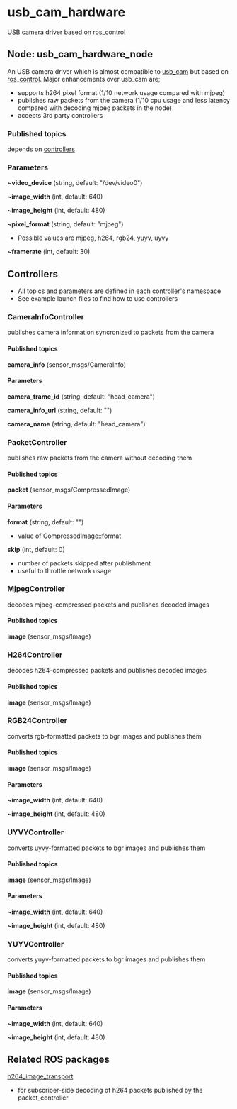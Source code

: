 # usb_cam_hardware
USB camera driver based on ros_control

## Node: usb_cam_hardware_node
An USB camera driver which is almost compatible to [usb_cam](http://wiki.ros.org/usb_cam) but based on [ros_control](http://wiki.ros.org/ros_control). Major enhancements over usb_cam are;
* supports h264 pixel format (1/10 network usage compared with mjpeg)
* publishes raw packets from the camera (1/10 cpu usage and less latency compared with decoding mjpeg packets in the node)
* accepts 3rd party controllers

### Published topics
depends on [controllers](#Controllers)

### Parameters
**~video_device** (string, default: "/dev/video0")

**~image_width** (int, default: 640)

**~image_height** (int, default: 480)

**~pixel_format** (string, default: "mjpeg")
* Possible values are mjpeg, h264, rgb24, yuyv, uyvy

**~framerate** (int, default: 30)

## Controllers
* All topics and parameters are defined in each controller's namespace
* See example launch files to find how to use controllers

### CameraInfoController
publishes camera information syncronized to packets from the camera

#### Published topics
**camera_info** (sensor_msgs/CameraInfo)

#### Parameters
**camera_frame_id** (string, default: "head_camera")

**camera_info_url** (string, default: "")

**camera_name** (string, default: "head_camera")

### PacketController
publishes raw packets from the camera without decoding them

#### Published topics
**packet** (sensor_msgs/CompressedImage)

#### Parameters
**format** (string, default: "")
* value of CompressedImage::format

**skip** (int, default: 0)
* number of packets skipped after publishment
* useful to throttle network usage

### MjpegController
decodes mjpeg-compressed packets and publishes decoded images

#### Published topics
**image** (sensor_msgs/Image)

### H264Controller
decodes h264-compressed packets and publishes decoded images

#### Published topics
**image** (sensor_msgs/Image)

### RGB24Controller
converts rgb-formatted packets to bgr images and publishes them

#### Published topics
**image** (sensor_msgs/Image)

#### Parameters
**~image_width** (int, default: 640)

**~image_height** (int, default: 480)

### UYVYController
converts uyvy-formatted packets to bgr images and publishes them

#### Published topics
**image** (sensor_msgs/Image)

#### Parameters
**~image_width** (int, default: 640)

**~image_height** (int, default: 480)

### YUYVController 
converts yuyv-formatted packets to bgr images and publishes them

#### Published topics
**image** (sensor_msgs/Image)

#### Parameters
**~image_width** (int, default: 640)

**~image_height** (int, default: 480)

## Related ROS packages
[h264_image_transport](https://github.com/yoshito-okada/h264_image_transport)
* for subscriber-side decoding of h264 packets published by the packet_controller